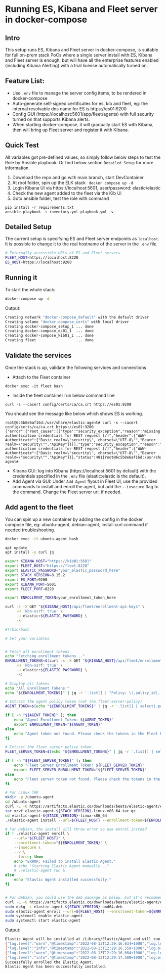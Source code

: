 # Running ES, Kibana and Fleet server in docker-compose

## Intro
This setup runs ES, Kibana and Fleet server in docker-compose, is suitable for full on-prem stack PoCs where a single server install with ES, Kibana and Fleet server is enough, but will have all the enterprise features enabled (including Kibana Alerting) with a trial license automatically turned on.

## Feature List:
* Use `.env` file to manage the server config items, to be rendered in docker-compose
* Auto-generate self-signed certificates for es, kib and fleet, eg: the internal resolvable dns name for ES is https://es01:9200
* Config GUI (https://localhost:5601/app/fleet/agents) with full security turned on that supports Kibana alerts. 
* When starting docker-compose, it will gradually start ES with Kibana, then will bring up Fleet server and register it with Kibana. 

## Quick Test

All variables got pre-defined values, so simply follow below steps to test the Role by Ansible playbook. Or find below section `Detailed Setup` for more information.

1. Download the repo and go with main branch, start DevContainer
1. At root folder, spin up the ELK stack ``` docker compose up -d```
1. Login Kibana UI via https://localhost:5601, user/password: elastic/elastic
1. Check the new agent added to the fleet via the Kib UI
1. Goto ansible folder, test the role with command 
```
pip install -r requirements.txt
ansible-playbook -i inventory.yml playbook.yml -v
```

## Detailed Setup
The current setup is specifying ES and Fleet server endpoints as `localhost`. It is possible to change it to the real hostname of the server in the `.env` file.

```bash
# Externally accessible URLs of ES and Fleet servers
FLEET_HOST=https://localhost:8220
ES_HOST=https://localhost:9200
```

## Running it
To start the whole stack:
```bash
docker-compose up -d
```
Output:
```bash
Creating network "docker-compose_default" with the default driver
Creating volume "docker-compose_certs" with local driver
Creating docker-compose_setup_1 ... done
Creating docker-compose_es01_1  ... done
Creating docker-compose_kib01_1 ... done
Creating fleet                  ... done
```
## Validate the services
Once the stack is up, validate the following services and connections
* Attach to the Fleet container
```
docker exec -it fleet bash
```
* Inside the fleet container run below command line
```
curl -s --cacert config/certs/ca/ca.crt https://es01:9200
```
You should see the message like below which shows ES is working.
```
root@6c5b8e6af16d:/usr/share/elastic-agent# curl -s --cacert config/certs/ca/ca.crt https://es01:9200
{"error":{"root_cause":[{"type":"security_exception","reason":"missing authentication credentials for REST request [/]","header":{"WWW-Authenticate":["Basic realm=\"security\", charset=\"UTF-8\"","Bearer realm=\"security\"","ApiKey"]}}],"type":"security_exception","reason":"missing authentication credentials for REST request [/]","header":{"WWW-Authenticate":["Basic realm=\"security\", charset=\"UTF-8\"","Bearer realm=\"security\"","ApiKey"]}},"status":401}root@6c5b8e6af16d:/usr/share/elastic-agent#

```
* Kibana GUI: log into Kibana (https://localhost:5601 by default) with the credentials specified in the `.env` file (elastic:elastic is the default). 
* Add Agent via GUI: Under `Add Agent` flyout in Fleet UI, use the provided commands to install and enroll the agent, but add the `--insecure` flag to the command. Change the Fleet server url, if needed.


## Add agent to the fleet

You can spin up a new container by adding the config in the docker compose file, eg: ubuntu-agent, debian-agent, install curl command if needed troubleshooting.
```bash
docker exec -it ubuntu-agent bash

apt update
apt install -y curl jq

export KIBANA_HOST="https://kib01:5601"
export FLEET_HOST="https://fleet:8220"
export ELASTIC_PASSWORD="your_elastic_password_here"
export STACK_VERSION=8.15.2
export ES_PORT=9200
export KIBANA_PORT=5601
export FLEET_PORT=8220

export ENROLLMENT_TOKEN=your_enrollment_token_here

curl -s -X GET "${KIBANA_HOST}/api/fleet/enrollment-api-keys" \
     -H 'kbn-xsrf: true' \
     -u elastic:${ELASTIC_PASSWORD} \
     -k

#!/bin/bash

# Set your variables


# Fetch all enrollment tokens
echo "Fetching enrollment tokens..."
ENROLLMENT_TOKENS=$(curl -s -X GET "${KIBANA_HOST}/api/fleet/enrollment-api-keys" \
     -H 'kbn-xsrf: true' \
     -u elastic:${ELASTIC_PASSWORD} \
     -k)

# Display all tokens
echo "All Enrollment Tokens:"
echo "${ENROLLMENT_TOKENS}" | jq -r '.list[] | "Policy: \(.policy_id), Name: \(.name), Token: \(.api_key)"'

# Extract the agent policy token (not the fleet-server-policy)
AGENT_TOKEN=$(echo "${ENROLLMENT_TOKENS}" | jq -r '.list[] | select(.policy_id != "fleet-server-policy") | .api_key')

if [ -n "${AGENT_TOKEN}" ]; then
    echo "Agent Enrollment Token: ${AGENT_TOKEN}"
    export ENROLLMENT_TOKEN="${AGENT_TOKEN}"
else
    echo "Agent token not found. Please check the tokens in the Fleet UI."
fi

# Extract the fleet server policy token
FLEET_SERVER_TOKEN=$(echo "${ENROLLMENT_TOKENS}" | jq -r '.list[] | select(.policy_id == "fleet-server-policy") | .api_key')

if [ -n "${FLEET_SERVER_TOKEN}" ]; then
    echo "Fleet Server Enrollment Token: ${FLEET_SERVER_TOKEN}"
    export FLEET_SERVER_ENROLLMENT_TOKEN="${FLEET_SERVER_TOKEN}"
else
    echo "Fleet server token not found. Please check the tokens in the Fleet UI."
fi     

# For Linux TAR
mkdir -p /ubuntu-agent
cd /ubuntu-agent
curl -L -O https://artifacts.elastic.co/downloads/beats/elastic-agent/elastic-agent-${STACK_VERSION}-linux-x86_64.tar.gz
tar xzvf elastic-agent-${STACK_VERSION}-linux-x86_64.tar.gz
cd elastic-agent-${STACK_VERSION}-linux-x86_64
./elastic-agent install --url=${FLEET_HOST} --enrollment-token=${ENROLLMENT_TOKEN}

# For Debian, the install will throw error so use entrol instead
if ! ./elastic-agent enroll \
    --url="${FLEET_HOST}" \
    --enrollment-token="${ENROLLMENT_TOKEN}" \
    --insecure \
    --v \
    --force; then
    echo "ERROR: Failed to install Elastic Agent."
    # echo "Starting Elastic Agent manually..."
    # ./elastic-agent run &
else
    echo "Elastic Agent installed successfully."
fi


# For Debian, you could use the deb package as below, but it's recommended using the above TAR format which supports upgrade via the console.
curl -L -O https://artifacts.elastic.co/downloads/beats/elastic-agent/elastic-agent-${STACK_VERSION}-amd64.deb
sudo dpkg -i elastic-agent-${STACK_VERSION}-amd64.deb
sudo elastic-agent enroll --url=${FLEET_HOST} --enrollment-token=${ENROLLMENT_TOKEN}
sudo systemctl enable elastic-agent 
sudo systemctl start elastic-agent
```
Output:
```bash
Elastic Agent will be installed at /Library/Elastic/Agent and will run as a service. Do you want to continue? [Y/n]:
{"log.level":"warn","@timestamp":"2022-08-13T12:29:16.034+1000","log.logger":"tls","log.origin":{"file.name":"tlscommon/tls_config.go","file.line":104},"message":"SSL/TLS verifications disabled.","ecs.version":"1.6.0"}
{"log.level":"info","@timestamp":"2022-08-13T12:29:16.550+1000","log.origin":{"file.name":"cmd/enroll_cmd.go","file.line":471},"message":"Starting enrollment to URL: https://localhost:8220/","ecs.version":"1.6.0"}
{"log.level":"warn","@timestamp":"2022-08-13T12:29:16.664+1000","log.logger":"tls","log.origin":{"file.name":"tlscommon/tls_config.go","file.line":104},"message":"SSL/TLS verifications disabled.","ecs.version":"1.6.0"}
{"log.level":"info","@timestamp":"2022-08-13T12:29:17.500+1000","log.origin":{"file.name":"cmd/enroll_cmd.go","file.line":273},"message":"Successfully triggered restart on running Elastic Agent.","ecs.version":"1.6.0"}
Successfully enrolled the Elastic Agent.
Elastic Agent has been successfully installed.
```